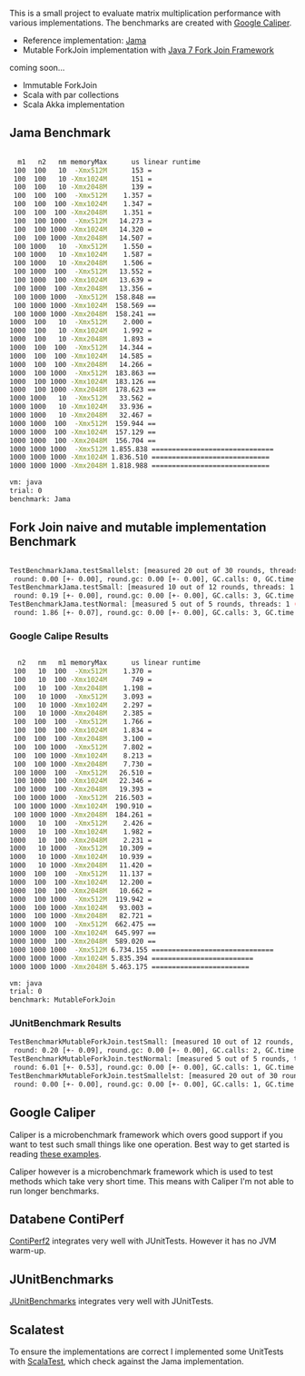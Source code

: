 This is a small project to evaluate matrix multiplication performance
with various implementations. The benchmarks are created with [Google Caliper](http://code.google.com/p/caliper/).

* Reference implementation: [Jama](http://math.nist.gov/javanumerics/jama/)
* Mutable ForkJoin implementation with [Java 7 Fork Join Framework](http://docs.oracle.com/javase/tutorial/essential/concurrency/forkjoin.html)

coming soon...

* Immutable ForkJoin
* Scala with par collections
* Scala Akka implementation

## Jama Benchmark

```bash

  m1   n2   nm memoryMax      us linear runtime
 100  100   10  -Xmx512M      153 =
 100  100   10 -Xmx1024M      151 =
 100  100   10 -Xmx2048M      139 =
 100  100  100  -Xmx512M    1.357 =
 100  100  100 -Xmx1024M    1.347 =
 100  100  100 -Xmx2048M    1.351 =
 100  100 1000  -Xmx512M   14.273 =
 100  100 1000 -Xmx1024M   14.320 =
 100  100 1000 -Xmx2048M   14.507 =
 100 1000   10  -Xmx512M    1.550 =
 100 1000   10 -Xmx1024M    1.587 =
 100 1000   10 -Xmx2048M    1.506 =
 100 1000  100  -Xmx512M   13.552 =
 100 1000  100 -Xmx1024M   13.639 =
 100 1000  100 -Xmx2048M   13.356 =
 100 1000 1000  -Xmx512M  158.848 ==
 100 1000 1000 -Xmx1024M  158.569 ==
 100 1000 1000 -Xmx2048M  158.241 ==
1000  100   10  -Xmx512M    2.000 =
1000  100   10 -Xmx1024M    1.992 =
1000  100   10 -Xmx2048M    1.893 =
1000  100  100  -Xmx512M   14.344 =
1000  100  100 -Xmx1024M   14.585 =
1000  100  100 -Xmx2048M   14.266 =
1000  100 1000  -Xmx512M  183.863 ==
1000  100 1000 -Xmx1024M  183.126 ==
1000  100 1000 -Xmx2048M  178.623 ==
1000 1000   10  -Xmx512M   33.562 =
1000 1000   10 -Xmx1024M   33.936 =
1000 1000   10 -Xmx2048M   32.467 =
1000 1000  100  -Xmx512M  159.944 ==
1000 1000  100 -Xmx1024M  157.129 ==
1000 1000  100 -Xmx2048M  156.704 ==
1000 1000 1000  -Xmx512M 1.855.838 ==============================
1000 1000 1000 -Xmx1024M 1.836.510 =============================
1000 1000 1000 -Xmx2048M 1.818.988 =============================

vm: java
trial: 0
benchmark: Jama
```

## Fork Join naive and mutable implementation Benchmark

```bash

TestBenchmarkJama.testSmallelst: [measured 20 out of 30 rounds, threads: 1 (sequential)]
 round: 0.00 [+- 0.00], round.gc: 0.00 [+- 0.00], GC.calls: 0, GC.time: 0.00, time.total: 0.09, time.warmup: 0.05, time.bench: 0.04
TestBenchmarkJama.testSmall: [measured 10 out of 12 rounds, threads: 1 (sequential)]
 round: 0.19 [+- 0.00], round.gc: 0.00 [+- 0.00], GC.calls: 3, GC.time: 0.02, time.total: 2.22, time.warmup: 0.37, time.bench: 1.85
TestBenchmarkJama.testNormal: [measured 5 out of 5 rounds, threads: 1 (sequential)]
 round: 1.86 [+- 0.07], round.gc: 0.00 [+- 0.00], GC.calls: 3, GC.time: 0.04, time.total: 9.32, time.warmup: 0.00, time.bench: 9.32
```

### Google Calipe Results 

```bash

  n2   nm   m1 memoryMax      us linear runtime
 100   10  100  -Xmx512M    1.370 =
 100   10  100 -Xmx1024M      749 =
 100   10  100 -Xmx2048M    1.198 =
 100   10 1000  -Xmx512M    3.093 =
 100   10 1000 -Xmx1024M    2.297 =
 100   10 1000 -Xmx2048M    2.385 =
 100  100  100  -Xmx512M    1.766 =
 100  100  100 -Xmx1024M    1.834 =
 100  100  100 -Xmx2048M    3.100 =
 100  100 1000  -Xmx512M    7.802 =
 100  100 1000 -Xmx1024M    8.213 =
 100  100 1000 -Xmx2048M    7.730 =
 100 1000  100  -Xmx512M   26.510 =
 100 1000  100 -Xmx1024M   22.346 =
 100 1000  100 -Xmx2048M   19.393 =
 100 1000 1000  -Xmx512M  216.503 =
 100 1000 1000 -Xmx1024M  190.910 =
 100 1000 1000 -Xmx2048M  184.261 =
1000   10  100  -Xmx512M    2.426 =
1000   10  100 -Xmx1024M    1.982 =
1000   10  100 -Xmx2048M    2.231 =
1000   10 1000  -Xmx512M   10.309 =
1000   10 1000 -Xmx1024M   10.939 =
1000   10 1000 -Xmx2048M   11.420 =
1000  100  100  -Xmx512M   11.137 =
1000  100  100 -Xmx1024M   12.200 =
1000  100  100 -Xmx2048M   10.662 =
1000  100 1000  -Xmx512M  119.942 =
1000  100 1000 -Xmx1024M   93.003 =
1000  100 1000 -Xmx2048M   82.721 =
1000 1000  100  -Xmx512M  662.475 ==
1000 1000  100 -Xmx1024M  645.997 ==
1000 1000  100 -Xmx2048M  589.020 ==
1000 1000 1000  -Xmx512M 6.734.155 ==============================
1000 1000 1000 -Xmx1024M 5.835.394 =========================
1000 1000 1000 -Xmx2048M 5.463.175 ========================

vm: java
trial: 0
benchmark: MutableForkJoin
```

### JUnitBenchmark Results

```bash
TestBenchmarkMutableForkJoin.testSmall: [measured 10 out of 12 rounds, threads: 1 (sequential)]
 round: 0.20 [+- 0.09], round.gc: 0.00 [+- 0.00], GC.calls: 2, GC.time: 0.02, time.total: 2.42, time.warmup: 0.40, time.bench: 2.01
TestBenchmarkMutableForkJoin.testNormal: [measured 5 out of 5 rounds, threads: 1 (sequential)]
 round: 6.01 [+- 0.53], round.gc: 0.00 [+- 0.00], GC.calls: 1, GC.time: 0.02, time.total: 30.07, time.warmup: 0.00, time.bench: 30.07
TestBenchmarkMutableForkJoin.testSmallelst: [measured 20 out of 30 rounds, threads: 1 (sequential)]
 round: 0.00 [+- 0.00], round.gc: 0.00 [+- 0.00], GC.calls: 1, GC.time: 0.01, time.total: 0.14, time.warmup: 0.06, time.bench: 0.08

```

## Google Caliper

Caliper is a microbenchmark framework which overs good support if you want to test such
small things like one operation. Best way to get started is reading [these examples](http://code.google.com/p/caliper/source/browse/examples/src/main/java/examples/).

Caliper however is a microbenchmark framework which is used to test methods which take very short
time. This means with Caliper I'm not able to run longer benchmarks.

## Databene ContiPerf

[ContiPerf2](http://databene.org/contiperf) integrates very well with JUnitTests. However it has
no JVM warm-up. 

## JUnitBenchmarks

[JUnitBenchmarks](http://labs.carrotsearch.com/junit-benchmarks.html) integrates very well with JUnitTests.

## Scalatest

To ensure the implementations are correct I implemented some UnitTests with [ScalaTest](http://www.scalatest.org/),
which check against the Jama implementation.
